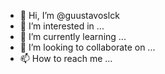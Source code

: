 - 👋 Hi, I’m @guustavoslck
- 👀 I’m interested in ...
- 🌱 I’m currently learning ...
- 💞️ I’m looking to collaborate on ...
- 📫 How to reach me ...

<!---
guustavoslck/guustavoslck is a ✨ special ✨ repository because its `README.md` (this file) appears on your GitHub profile.
You can click the Preview link to take a look at your changes.
--->

